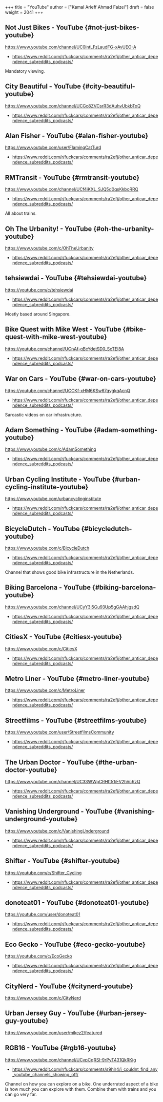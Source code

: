 +++
title = "YouTube"
author = ["Kamal Arieff Ahmad Faizel"]
draft = false
weight = 2041
+++

## Not Just Bikes - YouTube {#not-just-bikes-youtube}

<https://www.youtube.com/channel/UC0intLFzLaudFG-xAvUEO-A>

-   <https://www.reddit.com/r/fuckcars/comments/ra2efj/other_anticar_dependence_subreddits_podcasts/>

Mandatory viewing.


## City Beautiful - YouTube {#city-beautiful-youtube}

<https://www.youtube.com/channel/UCGc8ZVCsrR3dAuhvUbkbToQ>

-   <https://www.reddit.com/r/fuckcars/comments/ra2efj/other_anticar_dependence_subreddits_podcasts/>


## Alan Fisher - YouTube {#alan-fisher-youtube}

<https://www.youtube.com/user/FlamingCatTurd>

-   <https://www.reddit.com/r/fuckcars/comments/ra2efj/other_anticar_dependence_subreddits_podcasts/>


## RMTransit - YouTube {#rmtransit-youtube}

<https://www.youtube.com/channel/UCf4iKXL_SJQ5d0qsKkboRRQ>

-   <https://www.reddit.com/r/fuckcars/comments/ra2efj/other_anticar_dependence_subreddits_podcasts/>

All about trains.


## Oh The Urbanity! - YouTube {#oh-the-urbanity-youtube}

<https://www.youtube.com/c/OhTheUrbanity>

-   <https://www.reddit.com/r/fuckcars/comments/ra2efj/other_anticar_dependence_subreddits_podcasts/>


## tehsiewdai - YouTube {#tehsiewdai-youtube}

<https://youtube.com/c/tehsiewdai>

-   <https://www.reddit.com/r/fuckcars/comments/ra2efj/other_anticar_dependence_subreddits_podcasts/>

Mostly based around Singapore.


## Bike Quest with Mike West - YouTube {#bike-quest-with-mike-west-youtube}

<https://youtube.com/channel/UCnAf-qBcYdetSD0_ScTEI8A>

-   <https://www.reddit.com/r/fuckcars/comments/ra2efj/other_anticar_dependence_subreddits_podcasts/>


## War on Cars - YouTube {#war-on-cars-youtube}

<https://youtube.com/channel/UCCKf-xHM6KSw67qvgkqAcnQ>

-   <https://www.reddit.com/r/fuckcars/comments/ra2efj/other_anticar_dependence_subreddits_podcasts/>

Sarcastic videos on car infrastructure.


## Adam Something - YouTube {#adam-something-youtube}

<https://www.youtube.com/c/AdamSomething>

-   <https://www.reddit.com/r/fuckcars/comments/ra2efj/other_anticar_dependence_subreddits_podcasts/>


## Urban Cycling Institute - YouTube {#urban-cycling-institute-youtube}

<https://www.youtube.com/urbancyclinginstitute>

-   <https://www.reddit.com/r/fuckcars/comments/ra2efj/other_anticar_dependence_subreddits_podcasts/>


## BicycleDutch - YouTube {#bicycledutch-youtube}

<https://www.youtube.com/c/BicycleDutch>

-   <https://www.reddit.com/r/fuckcars/comments/ra2efj/other_anticar_dependence_subreddits_podcasts/>

Channel that shows good bike infrastructure in the Netherlands.


## Biking Barcelona - YouTube {#biking-barcelona-youtube}

<https://www.youtube.com/channel/UCyY3l5Gu93Up5gGAAhjgsdQ>

-   <https://www.reddit.com/r/fuckcars/comments/ra2efj/other_anticar_dependence_subreddits_podcasts/>


## CitiesX - YouTube {#citiesx-youtube}

<https://www.youtube.com/c/CitiesX>

-   <https://www.reddit.com/r/fuckcars/comments/ra2efj/other_anticar_dependence_subreddits_podcasts/>


## Metro Liner - YouTube {#metro-liner-youtube}

<https://www.youtube.com/c/MetroLiner>

-   <https://www.reddit.com/r/fuckcars/comments/ra2efj/other_anticar_dependence_subreddits_podcasts/>


## Streetfilms - YouTube {#streetfilms-youtube}

<https://www.youtube.com/user/StreetfilmsCommunity>

-   <https://www.reddit.com/r/fuckcars/comments/ra2efj/other_anticar_dependence_subreddits_podcasts/>


## The Urban Doctor - YouTube {#the-urban-doctor-youtube}

<https://www.youtube.com/channel/UC33WWpCRHft51iEV2hVcRzQ>

-   <https://www.reddit.com/r/fuckcars/comments/ra2efj/other_anticar_dependence_subreddits_podcasts/>


## Vanishing Underground - YouTube {#vanishing-underground-youtube}

<https://www.youtube.com/c/VanishingUnderground>

-   <https://www.reddit.com/r/fuckcars/comments/ra2efj/other_anticar_dependence_subreddits_podcasts/>


## Shifter - YouTube {#shifter-youtube}

<https://youtube.com/c/Shifter_Cycling>

-   <https://www.reddit.com/r/fuckcars/comments/ra2efj/other_anticar_dependence_subreddits_podcasts/>


## donoteat01 - YouTube {#donoteat01-youtube}

<https://youtube.com/user/donoteat01>

-   <https://www.reddit.com/r/fuckcars/comments/ra2efj/other_anticar_dependence_subreddits_podcasts/>


## Eco Gecko - YouTube {#eco-gecko-youtube}

<https://youtube.com/c/EcoGecko>

-   <https://www.reddit.com/r/fuckcars/comments/ra2efj/other_anticar_dependence_subreddits_podcasts/>


## CityNerd - YouTube {#citynerd-youtube}

<https://www.youtube.com/c/CityNerd>


## Urban Jersey Guy - YouTube {#urban-jersey-guy-youtube}

<https://www.youtube.com/user/mikez2/featured>


## RGB16 - YouTube {#rgb16-youtube}

<https://www.youtube.com/channel/UCvpCqRSI-9rPyT431QkRKig>

-   <https://www.reddit.com/r/fuckcars/comments/s9hlr4/i_couldnt_find_any_youtube_channels_showing_off/>

Channel on how you can explore on a bike. One underrated aspect of a bike is how much you can explore with them. Combine them with trains and you can go very far.
